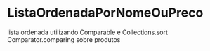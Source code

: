 # ListaOrdenadaPorNomeOuPreco
lista ordenada utilizando Comparable e Collections.sort Comparator.comparing sobre produtos 
